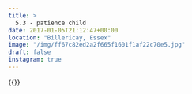 ```yaml
---
title: >
  5.3 - patience child
date: 2017-01-05T21:12:47+00:00
location: "Billericay, Essex"
image: "/img/ff67c82ed2a2f665f1601f1af22c70e5.jpg"
draft: false
instagram: true
---
```


{{<photo src="/img/ff67c82ed2a2f665f1601f1af22c70e5.jpg">}}
